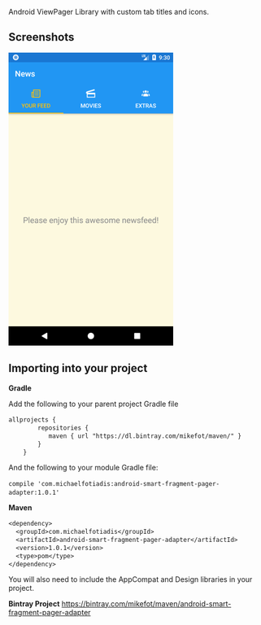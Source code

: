 Android ViewPager Library with custom tab titles and icons.

## Screenshots

![1](/screenshots/1.png?raw=true)

## Importing into your project

**Gradle**

Add the following to your parent project Gradle file

```
allprojects {
        repositories {
           maven { url "https://dl.bintray.com/mikefot/maven/" }
        }
    }
```

And the following to your module Gradle file:

`compile 'com.michaelfotiadis:android-smart-fragment-pager-adapter:1.0.1'`

**Maven**

```
<dependency>
  <groupId>com.michaelfotiadis</groupId>
  <artifactId>android-smart-fragment-pager-adapter</artifactId>
  <version>1.0.1</version>
  <type>pom</type>
</dependency>
```

You will also need to include the AppCompat and Design libraries in your project.

**Bintray Project**
https://bintray.com/mikefot/maven/android-smart-fragment-pager-adapter
